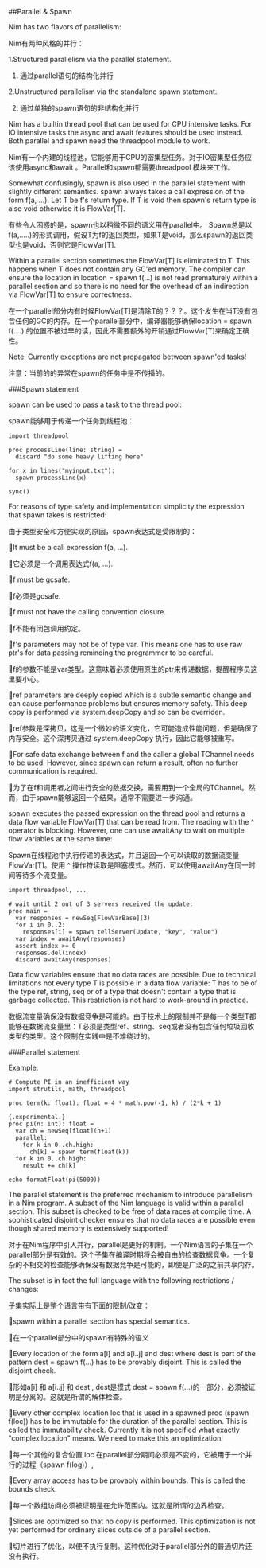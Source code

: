 ##Parallel & Spawn

Nim has two flavors of parallelism:

Nim有两种风格的并行：

1.Structured parallelism via the parallel statement.

1.  通过parallel语句的结构化并行

2.Unstructured parallelism via the standalone spawn statement.

2.  通过单独的spawn语句的非结构化并行

Nim has a builtin thread pool that can be used for CPU intensive tasks. For IO intensive tasks the async and await features should be used instead. Both parallel and spawn need the threadpool module to work.

Nim有一个内建的线程池，它能够用于CPU的密集型任务。对于IO密集型任务应该使用async和await 。Parallel和spawn都需要threadpool 模块来工作。

Somewhat confusingly, spawn is also used in the parallel statement with slightly different semantics. spawn always takes a call expression of the form f(a, ...). Let T be f's return type. If T is void then spawn's return type is also void otherwise it is FlowVar[T].

有些令人困惑的是，spawn也以稍微不同的语义用在parallel中。 Spawn总是以f(a,.....)的形式调用，假设T为f的返回类型，如果T是void，那么spawn的返回类型也是void，否则它是FlowVar[T].

Within a parallel section sometimes the FlowVar[T] is eliminated to T. This happens when T does not contain any GC'ed memory. The compiler can ensure the location in location = spawn f(...) is not read prematurely within a parallel section and so there is no need for the overhead of an indirection via FlowVar[T] to ensure correctness.

在一个parallel部分内有时候FlowVar[T]是清除T的？？？。这个发生在当T没有包含任何的GC的内存。在一个parallel部分中，编译器能够确保location = spawn f(....) 的位置不被过早的读，因此不需要额外的开销通过FlowVar[T]来确定正确性。

Note: Currently exceptions are not propagated between spawn'ed tasks!

注意：当前的的异常在spawn的任务中是不传播的。

###Spawn statement

spawn can be used to pass a task to the thread pool:

spawn能够用于传递一个任务到线程池：

```
import threadpool

proc processLine(line: string) =
  discard "do some heavy lifting here"

for x in lines("myinput.txt"):
  spawn processLine(x)

sync()
```

For reasons of type safety and implementation simplicity the expression that spawn takes is restricted:

由于类型安全和方便实现的原因，spawn表达式是受限制的：

It must be a call expression f(a, ...).

它必须是一个调用表达式f(a, ...).

f must be gcsafe.

f必须是gcsafe.

f must not have the calling convention closure.

f不能有闭包调用约定。

f's parameters may not be of type var. This means one has to use raw ptr's for data passing reminding the programmer to be careful.

f的参数不能是var类型。这意味着必须使用原生的ptr来传递数据，提醒程序员这里要小心。

ref parameters are deeply copied which is a subtle semantic change and can cause performance problems but ensures memory safety. This deep copy is performed via system.deepCopy and so can be overriden.

ref参数是深拷贝，这是一个微妙的语义变化，它可能造成性能问题，但是确保了内存安全。这个深拷贝通过 system.deepCopy 执行，因此它能够被重写。

For safe data exchange between f and the caller a global TChannel needs to be used. However, since spawn can return a result, often no further communication is required.

为了在f和调用者之间进行安全的数据交换，需要用到一个全局的TChannel。然而，由于spawn能够返回一个结果，通常不需要进一步沟通。

spawn executes the passed expression on the thread pool and returns a data flow variable FlowVar[T] that can be read from. The reading with the ^ operator is blocking. However, one can use awaitAny to wait on multiple flow variables at the same time:

Spawn在线程池中执行传递的表达式，并且返回一个可以读取的数据流变量FlowVar[T]。使用 ^ 操作符读取是阻塞模式。然而，可以使用awaitAny在同一时间等待多个流变量。

```
import threadpool, ...

# wait until 2 out of 3 servers received the update:
proc main =
  var responses = newSeq[FlowVarBase](3)
  for i in 0..2:
    responses[i] = spawn tellServer(Update, "key", "value")
  var index = awaitAny(responses)
  assert index >= 0
  responses.del(index)
  discard awaitAny(responses)
```

Data flow variables ensure that no data races are possible. Due to technical limitations not every type T is possible in a data flow variable: T has to be of the type ref, string, seq or of a type that doesn't contain a type that is garbage collected. This restriction is not hard to work-around in practice.

数据流变量确保没有数据竞争是可能的。由于技术上的限制并不是每一个类型T都能够在数据流变量里：T必须是类型ref、string、seq或者没有包含任何垃圾回收类型的类型。这个限制在实践中是不难绕过的。

###Parallel statement

Example:

```
# Compute PI in an inefficient way
import strutils, math, threadpool

proc term(k: float): float = 4 * math.pow(-1, k) / (2*k + 1)

{.experimental.}
proc pi(n: int): float =
  var ch = newSeq[float](n+1)
  parallel:
    for k in 0..ch.high:
      ch[k] = spawn term(float(k))
  for k in 0..ch.high:
    result += ch[k]

echo formatFloat(pi(5000))
```

The parallel statement is the preferred mechanism to introduce parallelism in a Nim program. A subset of the Nim language is valid within a parallel section. This subset is checked to be free of data races at compile time. A sophisticated disjoint checker ensures that no data races are possible even though shared memory is extensively supported!

对于在Nim程序中引入并行，parallel是更好的机制。一个Nim语言的子集在一个parallel部分是有效的。这个子集在编译时期将会被自由的检查数据竞争。一个复杂的不相交的检查能够确保没有数据竞争是可能的，即使是广泛的之前共享内存。

The subset is in fact the full language with the following restrictions / changes:

子集实际上是整个语言带有下面的限制/改变：

spawn within a parallel section has special semantics.

在一个parallel部分中的spawn有特殊的语义

Every location of the form a[i] and a[i..j] and dest where dest is part of the pattern dest = spawn f(...) has to be provably disjoint. This is called the disjoint check.

形如a[i] 和 a[i..j] 和 dest , dest是模式 dest = spawn f(...)的一部分，必须被证明是分离的。这就是所谓的解体检查。

Every other complex location loc that is used in a spawned proc (spawn f(loc)) has to be immutable for the duration of the parallel section. This is called the immutability check. Currently it is not specified what exactly "complex location" means. We need to make this an optimization!

每一个其他的复合位置 loc 在parallel部分期间必须是不变的，它被用于一个并行的过程（spawn f(log)）, 

Every array access has to be provably within bounds. This is called the bounds check.

每一个数组访问必须被证明是在允许范围内。这就是所谓的边界检查。

Slices are optimized so that no copy is performed. This optimization is not yet performed for ordinary slices outside of a parallel section.

切片进行了优化，以便不执行复制。这种优化对于parallel部分外的普通切片还没有执行。
